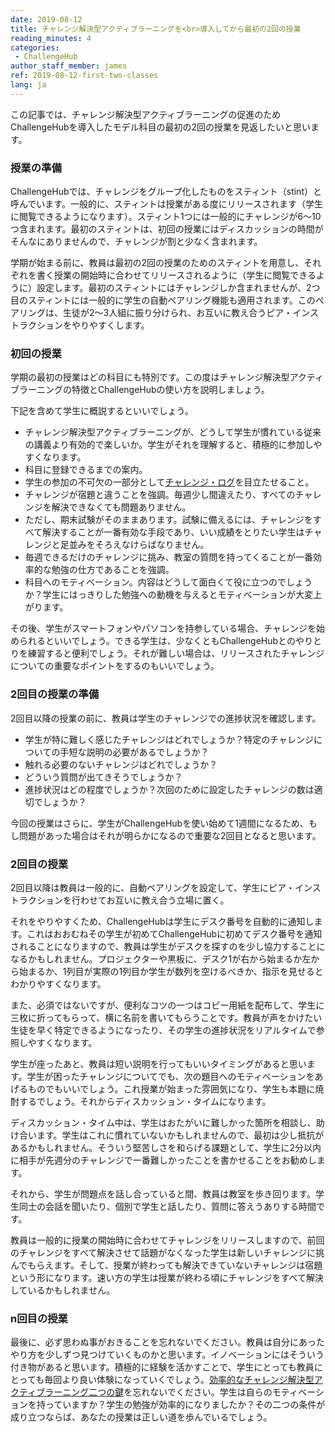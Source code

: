 ```yaml
---
date: 2019-08-12
title: チャレンジ解決型アクティブラーニングを<br>導入してから最初の2回の授業
reading_minutes: 4
categories:
 - ChallengeHub
author_staff_member: james
ref: 2019-08-12-first-two-classes
lang: ja
---
```

この記事では、チャレンジ解決型アクティブラーニングの促進のためChallengeHubを導入したモデル科目の最初の2回の授業を見返したいと思います。

### 授業の準備

ChallengeHubでは、チャレンジをグループ化したものをスティント（stint）と呼んでいます。一般的に、スティントは授業がある度にリリースされます（学生に閲覧できるようになります）。スティント1つには一般的にチャレンジが6〜10つ含まれます。最初のスティントは、初回の授業にはディスカッションの時間がそんなにありませんので、チャレンジが割と少なく含まれます。

学期が始まる前に、教員は最初の2回の授業のためのスティントを用意し、それぞれを書く授業の開始時に合わせてリリースされるように（学生に閲覧できるように）設定します。最初のスティントにはチャレンジしか含まれませんが、2つ目のスティントには一般的に学生の自動ペアリング機能も適用されます。このペアリングは、生徒が2〜3人組に振り分けられ、お互いに教え合うピア・インストラクションをやりやすくします。

### 初回の授業

学期の最初の授業はどの科目にも特別です。この度はチャレンジ解決型アクティブラーニングの特徴とChallengeHubの使い方を説明しましょう。

下記を含めて学生に概説するといいでしょう。

- チャレンジ解決型アクティブラーニングが、どうして学生が慣れている従来の講義より有効的で楽しいか。学生がそれを理解すると、積極的に参加しやすくなります。
- 科目に登録できるまでの案内。
- 学生の参加の不可欠の一部分として[チャレンジ・ログ](/ja/モチベーション/アセスメント/2019/08/11/the-challenge-log/)を目立たせること。
- チャレンジが宿題と違うことを強調。毎週少し間違えたり、すべてのチャレンジを解決できなくても問題ありません。
- ただし、期末試験がそのままあります。試験に備えるには、チャレンジをすべて解決することが一番有効な手段であり、いい成績をとりたい学生はチャレンジと足並みをそろえなけらばなりません。
- 毎週できるだけのチャレンジに挑み、教室の質問を持ってくることが一番効率的な勉強の仕方であることを強調。
- 科目へのモティベーション。内容はどうして面白くて役に立つのでしょうか？学生にはっきりした勉強への動機を与えるとモティベーションが大変上がります。

その後、学生がスマートフォンやパソコンを持参している場合、チャレンジを始められるといいでしょう。できる学生は、少なくともChallengeHubとのやりとりを練習すると便利でしょう。それが難しい場合は、リリースされたチャレンジについての重要なポイントをするのもいいでしょう。

### 2回目の授業の準備

2回目以降の授業の前に、教員は学生のチャレンジでの進捗状況を確認します。

- 学生が特に難しく感じたチャレンジはどれでしょうか？特定のチャレンジについての手短な説明の必要があるでしょうか？
- 触れる必要のないチャレンジはどれでしょうか？
- どういう質問が出てきそうでしょうか？
- 進捗状況はどの程度でしょうか？次回のために設定したチャレンジの数は適切でしょうか？

今回の授業はさらに、学生がChallengeHubを使い始めて1週間になるため、もし問題があった場合はそれが明らかになるので重要な2回目となると思います。

### 2回目の授業

2回目以降は教員は一般的に、自動ペアリングを設定して、学生にピア・インストラクションを行わせてお互いに教え合う立場に置く。

それをやりやすくため、ChallengeHubは学生にデスク番号を自動的に通知します。これはおおむねその学生が初めてChallengeHubに初めてデスク番号を通知されることになりますので、教員は学生がデスクを探すのを少し協力することになるかもしれません。プロジェクターや黒板に、デスク1が右から始まるか左から始まるか、1列目が実際の1列目か学生が数列を空けるべきか、指示を見せるとわかりやすくなります。

また、必須ではないですが、便利なコツの一つはコピー用紙を配布して、学生に三枚に折ってもらって、横に名前を書いてもらうことです。教員が声をかけたい生徒を早く特定できるようになったり、その学生の進捗状況をリアルタイムで参照しやすくなります。

学生が座ったあと、教員は短い説明を行ってもいいタイミングがあると思います。学生が困ったチャレンジについてでも、次の題目へのモティベーションをあげるものでもいいでしょう。これ授業が始まった雰囲気になり、学生も本題に焼酎するでしょう。それからディスカッション・タイムになります。

ディスカッション・タイム中は、学生はおたがいに難しかった箇所を相談し、助け合います。学生はこれに慣れていないかもしれませんので、最初は少し抵抗があるかもしれません。そういう堅苦しさを和らげる課題として、学生に2分以内に相手が先週分のチャレンジで一番難しかったことを書かせることをお勧めします。

それから、学生が問題点を話し合っていると間、教員は教室を歩き回ります。学生同士の会話を聞いたり、個別で学生と話したり、質問に答えうありする時間です。

教員は一般的に授業の開始時に合わせてチャレンジをリリースしますので、前回のチャレンジをすべて解決させて話題がなくなった学生は新しいチャレンジに挑んでもらえます。そして、授業が終わっても解決できていないチャレンジは宿題という形になります。速い方の学生は授業が終わる頃にチャレンジをすべて解決しているかもしれません。

### n回目の授業

最後に、必ず思わぬ事がおきることを忘れないでください。教員は自分にあったやり方を少しずつ見つけていくものかと思います。イノベーションにはそういう付き物があると思います。積極的に経験を活かすことで、学生にとっても教員にとっても毎回より良い体験になっていくでしょう。[効率的なチャレンジ解決型アクティブラーニング二つの鍵](/ja/motivation/2019/08/10/two-key-elements-for-effective-cbal/)を忘れないでください。学生は自らのモティベーションを持っていますか？学生の勉強が効率的になりましたか？その二つの条件が成り立つならば、あなたの授業は正しい道を歩んでいるでしょう。
